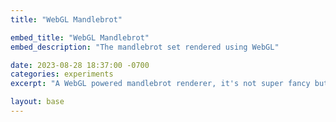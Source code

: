 ```yaml
---
title: "WebGL Mandlebrot"

embed_title: "WebGL Mandlebrot"
embed_description: "The mandlebrot set rendered using WebGL"

date: 2023-08-28 18:37:00 -0700
categories: experiments
excerpt: "A WebGL powered mandlebrot renderer, it's not super fancy but it's cool to play with!"

layout: base
---
```


<script src="/js/mandlebrot_wgl.js"></script>

<div class="flex_grid">
    <div class="flex_row">
        <canvas id="glCanvas" class="mandlebrot" width="768" height="512"></canvas>
    </div>
</div>